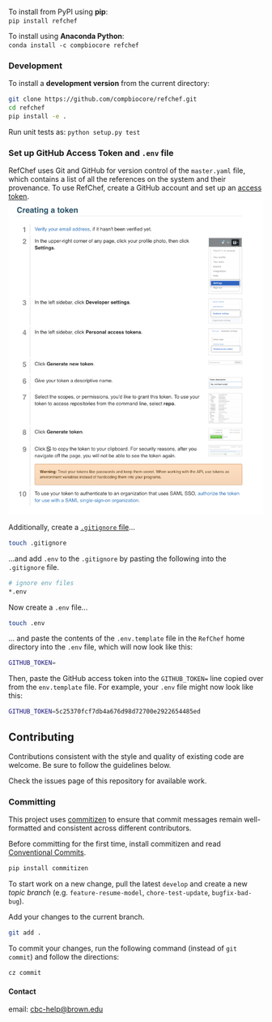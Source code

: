 To install from PyPI using **pip**:  
`pip install refchef`

To install using **Anaconda Python**:  
`conda install -c compbiocore refchef`


### Development
To install a **development version** from the current directory:  
```bash
git clone https://github.com/compbiocore/refchef.git
cd refchef
pip install -e .
```

Run unit tests as:
`python setup.py test`

### Set up GitHub Access Token and `.env` file
RefChef uses Git and GitHub for version control of the `master.yaml` file, which contains a list of all the references on the system and their provenance. To use RefChef, create a GitHub account and set up an [access token](https://help.github.com/en/articles/creating-a-personal-access-token-for-the-command-line). 
![](assets/github_token.png)

Additionally, create a [`.gitignore` file](https://help.github.com/en/articles/ignoring-files)...

```bash
touch .gitignore
```

...and add `.env` to the `.gitignore` by pasting the following into the `.gitignore` file.

```bash
# ignore env files
*.env
```

Now create a `.env` file...
```bash
touch .env
```

... and paste the contents of the `.env.template` file in the `RefChef` home directory into the `.env` file, which will now look like this:

```bash
GITHUB_TOKEN=
```

Then, paste the GitHub access token into the `GITHUB_TOKEN=` line copied over from the `env.template` file. For example, your `.env` file might now look like this:

```bash
GITHUB_TOKEN=5c25370fcf7db4a676d98d72700e2922654485ed
```

## Contributing

Contributions consistent with the style and quality of existing code are
welcome. Be sure to follow the guidelines below.

Check the issues page of this repository for available work.

### Committing

This project uses [commitizen](https://pypi.org/project/commitizen/)
to ensure that commit messages remain well-formatted and consistent
across different contributors.

Before committing for the first time, install commitizen and read
[Conventional
Commits](https://www.conventionalcommits.org/en/v1.0.0-beta.2/).

```bash
pip install commitizen
```

To start work on a new change, pull the latest `develop` and create a
new *topic branch* (e.g. `feature-resume-model`,
`chore-test-update`, `bugfix-bad-bug`).

Add your changes to the current branch.
```bash
git add .
```

To commit your changes, run the following command (instead of `git commit`) and
follow the directions:

```bash
cz commit
```

#### Contact

email: cbc-help@brown.edu
